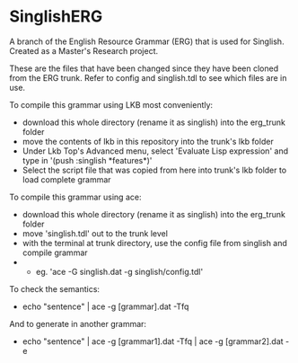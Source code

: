 # SinglishERG

A branch of the English Resource Grammar (ERG) that is used for Singlish. Created as a Master's Research project.

These are the files that have been changed since they have been cloned from the ERG trunk.
Refer to config and singlish.tdl to see which files are in use.

To compile this grammar using LKB most conveniently:
* download this whole directory (rename it as singlish) into the erg_trunk folder 
* move the contents of lkb in this repository into the trunk's lkb folder
* Under Lkb Top's Advanced menu, select 'Evaluate Lisp expression' and type in '(push :singlish \*features\*)'
* Select the script file that was copied from here into trunk's lkb folder to load complete grammar

To compile this grammar using ace:
* download this whole directory (rename it as singlish) into the erg_trunk folder
* move 'singlish.tdl' out to the trunk level
* with the terminal at trunk directory, use the config file from singlish and compile grammar
* * eg. 'ace -G singlish.dat -g singlish/config.tdl'

To check the semantics:
* echo "sentence" | ace -g [grammar].dat -Tfq

And to generate in another grammar:
* echo "sentence" | ace -g [grammar1].dat -Tfq | ace -g [grammar2].dat -e


